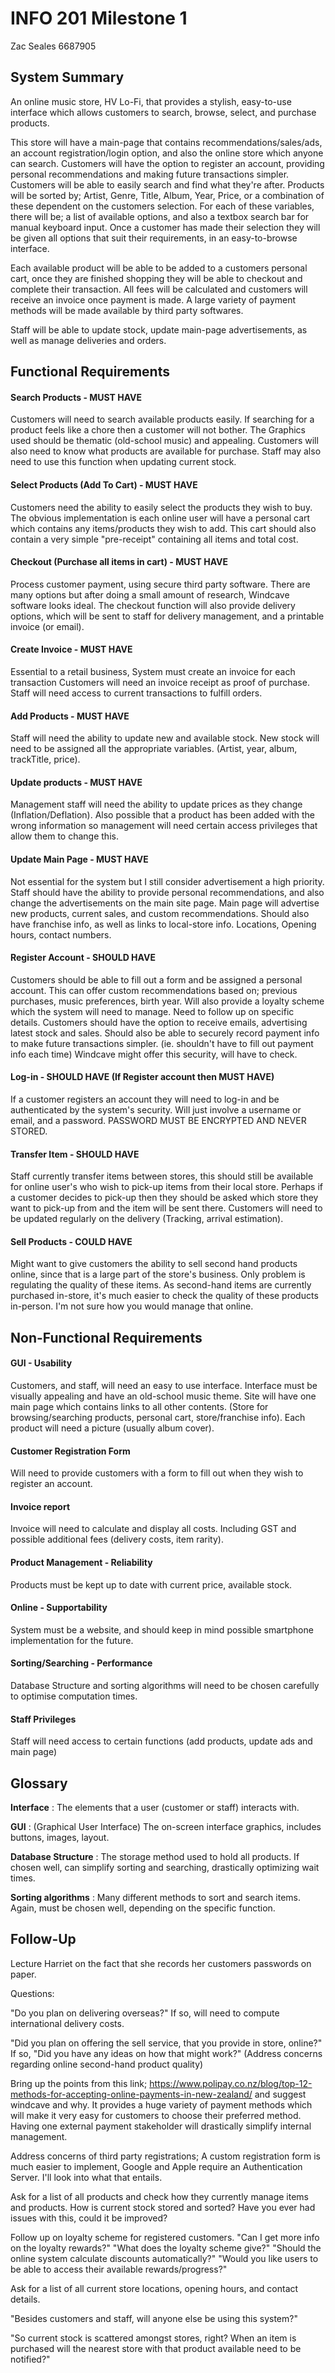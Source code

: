 # INFO 201 Milestone 1
Zac Seales 6687905

## System Summary

An online music store, HV Lo-Fi, that provides a stylish, easy-to-use interface which allows customers to search, browse, select, and purchase products.

This store will have a main-page that contains recommendations/sales/ads, an account registration/login option, and also the online store which anyone can
search. 
Customers will have the option to register an account, providing personal recommendations and making future transactions simpler.
Customers will be able to easily search and find what they're after.
Products will be sorted by; Artist, Genre, Title, Album, Year, Price, or a combination of these dependent on the customers selection.
For each of these variables, there will be; a list of available options, and also a textbox search bar for manual keyboard input.
Once a customer has made their selection they will be given all options that suit their requirements, in an easy-to-browse interface.

Each available product will be able to be added to a customers personal cart, once they are finished shopping they will be able to checkout and complete
their transaction. All fees will be calculated and customers will receive an invoice once payment is made.
A large variety of payment methods will be made available by third party softwares.

Staff will be able to update stock, update main-page advertisements, as well as manage deliveries and orders.

## Functional Requirements

#### Search Products - MUST HAVE
Customers will need to search available products easily.
If searching for a product feels like a chore then a customer will not bother.
The Graphics used should be thematic (old-school music) and appealing.
Customers will also need to know what products are available for purchase.
Staff may also need to use this function when updating current stock.

#### Select Products (Add To Cart) - MUST HAVE
Customers need the ability to easily select the products they wish to buy.
The obvious implementation is each online user will have a personal cart which contains any items/products they wish to add.
This cart should also contain a very simple "pre-receipt" containing all items and total cost.

#### Checkout (Purchase all items in cart) - MUST HAVE
Process customer payment, using secure third party software.
There are many options but after doing a small amount of research, Windcave software looks ideal.
The checkout function will also provide delivery options, which will be sent to staff for delivery management, and a printable invoice (or email).

#### Create Invoice - MUST HAVE
Essential to a retail business, System must create an invoice for each transaction
Customers will need an invoice receipt as proof of purchase.
Staff will need access to current transactions to fulfill orders.

#### Add Products - MUST HAVE
Staff will need the ability to update new and available stock.
New stock will need to be assigned all the appropriate variables. (Artist, year, album, trackTitle, price).

#### Update products - MUST HAVE
Management staff will need the ability to update prices as they change (Inflation/Deflation).
Also possible that a product has been added with the wrong information so management will need certain access privileges that allow them to change this.

#### Update Main Page - MUST HAVE
Not essential for the system but I still consider advertisement a high priority.
Staff should have the ability to provide personal recommendations, and also change the advertisements on the main site page.
Main page will advertise new products, current sales, and custom recommendations.
Should also have franchise info, as well as links to local-store info. Locations, Opening hours, contact numbers.

#### Register Account - SHOULD HAVE
Customers should be able to fill out a form and be assigned a personal account.
This can offer custom recommendations based on; previous purchases, music preferences, birth year.
Will also provide a loyalty scheme which the system will need to manage. Need to follow up on specific details.
Customers should have the option to receive emails, advertising latest stock and sales.
Should also be able to securely record payment info to make future transactions simpler. (ie. shouldn't have to fill out payment info each time)
Windcave might offer this security, will have to check.

#### Log-in - SHOULD HAVE (If Register account then MUST HAVE)
If a customer registers an account they will need to log-in and be authenticated by the system's security.
Will just involve a username or email, and a password. PASSWORD MUST BE ENCRYPTED AND NEVER STORED.

#### Transfer Item - SHOULD HAVE
Staff currently transfer items between stores, this should still be available for online user's who wish to pick-up items from their local store.
Perhaps if a customer decides to pick-up then they should be asked which store they want to pick-up from and the item will be sent there.
Customers will need to be updated regularly on the delivery (Tracking, arrival estimation).

#### Sell Products - COULD HAVE
Might want to give customers the ability to sell second hand products online, since that is a large part of the store's business.
Only problem is regulating the quality of these items. As second-hand items are currently purchased in-store, it's much easier to check the 
quality of these products in-person. I'm not sure how you would manage that online.

## Non-Functional Requirements

#### GUI - Usability
Customers, and staff, will need an easy to use interface.
Interface must be visually appealing and have an old-school music theme.
Site will have one main page which contains links to all other contents. (Store for browsing/searching products, personal cart, store/franchise info).
Each product will need a picture (usually album cover).

#### Customer Registration Form
Will need to provide customers with a form to fill out when they wish to register an account.

#### Invoice report
Invoice will need to calculate and display all costs. Including GST and possible additional fees (delivery costs, item rarity).

#### Product Management - Reliability
Products must be kept up to date with current price, available stock.

#### Online - Supportability
System must be a website, and should keep in mind possible smartphone implementation for the future.

#### Sorting/Searching - Performance
Database Structure and sorting algorithms will need to be chosen carefully to optimise computation times.

#### Staff Privileges
Staff will need access to certain functions (add products, update ads and main page)

## Glossary

**Interface** : The elements that a user (customer or staff) interacts with.


**GUI** : (Graphical User Interface) The on-screen interface graphics, includes buttons, images, layout.


**Database Structure** : The storage method used to hold all products. If chosen well, can simplify sorting and searching, 
drastically optimizing wait times.


**Sorting algorithms** : Many different methods to sort and search items. Again, must be chosen well, depending on the specific function.


## Follow-Up
Lecture Harriet on the fact that she records her customers passwords on paper.

Questions:

"Do you plan on delivering overseas?"
If so, will need to compute international delivery costs.

"Did you plan on offering the sell service, that you provide in store, online?" 
If so, "Did you have any ideas on how that might work?"
(Address concerns regarding online second-hand product quality)

Bring up the points from this link; 
https://www.polipay.co.nz/blog/top-12-methods-for-accepting-online-payments-in-new-zealand/
and suggest windcave and why.
It provides a huge variety of payment methods which will make it very easy for customers to choose their preferred method.
Having one external payment stakeholder will drastically simplify internal management.

Address concerns of third party registrations;
A custom registration form is much easier to implement, Google and Apple require an Authentication Server. I'll look into what that entails.

Ask for a list of all products and check how they currently manage items and products.
How is current stock stored and sorted? Have you ever had issues with this, could it be improved?

Follow up on loyalty scheme for registered customers.
"Can I get more info on the loyalty rewards?"
"What does the loyalty scheme give?"
"Should the online system calculate discounts automatically?"
"Would you like users to be able to access their available rewards/progress?"

Ask for a list of all current store locations, opening hours, and contact details. 

"Besides customers and staff, will anyone else be using this system?"

"So current stock is scattered amongst stores, right? When an item is purchased will the nearest store with that product available need to be notified?"